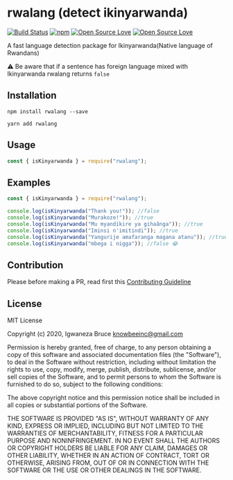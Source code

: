 # rwalang (detect ikinyarwanda)

[![Build Status](https://travis-ci.com/knowbee/rwalang.svg?token=yN9jXnk59suszMqNsJJb&branch=master)](https://travis-ci.com/knowbee/rwalang)
[![npm](https://img.shields.io/npm/dt/rwalang.svg)](https://www.npmjs.com/package/rwalang)
[![Open Source Love](https://badges.frapsoft.com/os/v1/open-source.svg?v=102)](https://github.com/ellerbrock/open-source-badge/)
[![Open Source Love](https://badges.frapsoft.com/os/mit/mit.svg?v=102)](https://github.com/ellerbrock/open-source-badge/)

A fast language detection package for Ikinyarwanda(Native language of Rwandans)

⚠ Be aware that if a sentence has foreign language mixed with Ikinyarwanda rwalang returns `false`

## Installation

```
npm install rwalang --save
```

```
yarn add rwalang
```

## Usage

```js
const { isKinyarwanda } = require("rwalang");
```

## Examples

```js
const { isKinyarwanda } = require("rwalang");

console.log(isKinyarwanda("Thank you!")); //false
console.log(isKinyarwanda("Murakoze!")); //true
console.log(isKinyarwanda("Mu myandikire ya gihaânga")); //true
console.log(isKinyarwanda("Iminsi n'imitindi")); //true
console.log(isKinyarwanda("Yangurije amafaranga magana atanu")); //true
console.log(isKinyarwanda("mbega i nigga")); //false 😂
```

## Contribution

Please before making a PR, read first this [Contributing Guideline](./CONTRIBUTING.md)

## License

MIT License

Copyright (c) 2020, Igwaneza Bruce <knowbeeinc@gmail.com>

Permission is hereby granted, free of charge, to any person obtaining a copy
of this software and associated documentation files (the "Software"), to deal
in the Software without restriction, including without limitation the rights
to use, copy, modify, merge, publish, distribute, sublicense, and/or sell
copies of the Software, and to permit persons to whom the Software is
furnished to do so, subject to the following conditions:

The above copyright notice and this permission notice shall be included in all
copies or substantial portions of the Software.

THE SOFTWARE IS PROVIDED "AS IS", WITHOUT WARRANTY OF ANY KIND, EXPRESS OR
IMPLIED, INCLUDING BUT NOT LIMITED TO THE WARRANTIES OF MERCHANTABILITY,
FITNESS FOR A PARTICULAR PURPOSE AND NONINFRINGEMENT. IN NO EVENT SHALL THE
AUTHORS OR COPYRIGHT HOLDERS BE LIABLE FOR ANY CLAIM, DAMAGES OR OTHER
LIABILITY, WHETHER IN AN ACTION OF CONTRACT, TORT OR OTHERWISE, ARISING FROM,
OUT OF OR IN CONNECTION WITH THE SOFTWARE OR THE USE OR OTHER DEALINGS IN THE
SOFTWARE.
